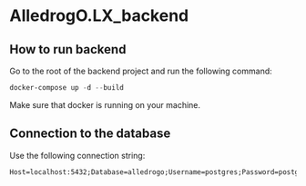# AlledrogO.LX_backend

## How to run backend
Go to the root of the backend project and run the following command:
```powershell
docker-compose up -d --build
```
Make sure that docker is running on your machine.

## Connection to the database
Use the following connection string:
```
Host=localhost:5432;Database=alledrogo;Username=postgres;Password=postgres
```

